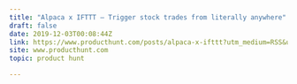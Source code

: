 ```yaml
---
title: "Alpaca x IFTTT — Trigger stock trades from literally anywhere"
draft: false
date: 2019-12-03T00:08:44Z
link: https://www.producthunt.com/posts/alpaca-x-ifttt?utm_medium=RSS&utm_source=hune
site: www.producthunt.com
topic: product hunt  

---
```

